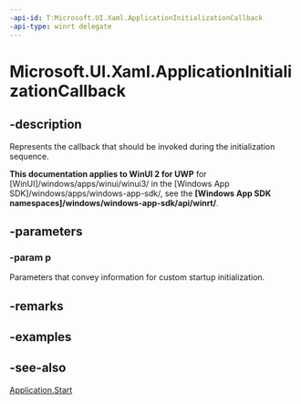 ```yaml
---
-api-id: T:Microsoft.UI.Xaml.ApplicationInitializationCallback
-api-type: winrt delegate
---
```

<!-- Delegate syntax.
public delegate void ApplicationInitializationCallback(Windows.UI.Xaml.ApplicationInitializationCallbackParams p)
-->
# Microsoft.UI.Xaml.ApplicationInitializationCallback

## -description
Represents the callback that should be invoked during the initialization sequence.

**This documentation applies to WinUI 2 for UWP** for [WinUI]/windows/apps/winui/winui3/ in the [Windows App SDK]/windows/apps/windows-app-sdk/, see the **[Windows App SDK namespaces]/windows/windows-app-sdk/api/winrt/**.

## -parameters
### -param p
Parameters that convey information for custom startup initialization.


## -remarks

## -examples

## -see-also
[Application.Start](application_start_1265583819.md)
